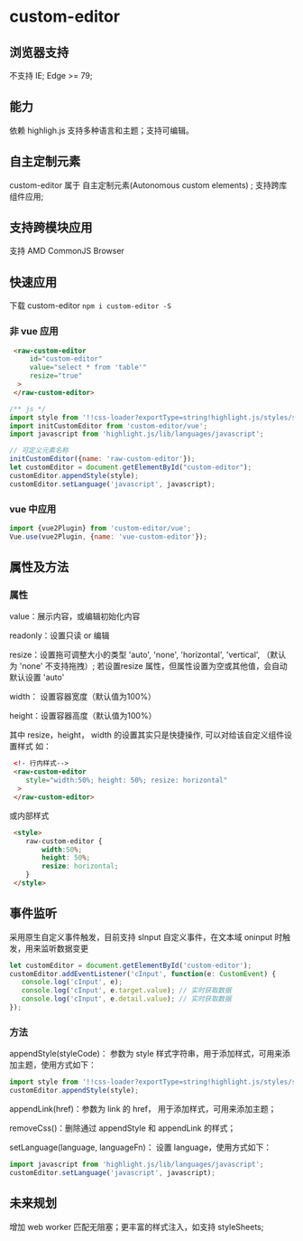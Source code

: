 # custom-editor

## 浏览器支持

不支持 IE;
Edge >= 79;


## 能力

依赖 highligh.js 支持多种语言和主题；支持可编辑。

## 自主定制元素

custom-editor 属于 自主定制元素(Autonomous custom elements) ; 支持跨库组件应用;

## 支持跨模块应用 

支持 AMD CommonJS Browser

## 快速应用

下载 custom-editor
```npm i custom-editor -S```

### 非 vue 应用

```html
 <raw-custom-editor 
     id="custom-editor" 
     value="select * from 'table'" 
     resize="true" 
  >
 </raw-custom-editor>
```

```javascript
/** js */
import style from '!!css-loader?exportType=string!highlight.js/styles/sunburst.css';   // 利用 webpack 获取style字符串
import initCustomEditor from 'custom-editor/vue'; 
import javascript from 'highlight.js/lib/languages/javascript';

// 可定义元素名称
initCustomEditor({name: 'raw-custom-editor'});
let customEditor = document.getElementById("custom-editor");
customEditor.appendStyle(style);
customEditor.setLanguage('javascript', javascript);

```

### vue 中应用

```javascript
import {vue2Plugin} from 'custom-editor/vue';
Vue.use(vue2Plugin, {name: 'vue-custom-editor'});
```

## 属性及方法

### 属性

value：展示内容，或编辑初始化内容

readonly：设置只读 or 编辑

resize：设置拖可调整大小的类型 'auto', 'none', 'horizontal', 'vertical', （默认为 'none' 不支持拖拽）; 若设置resize 属性，但属性设置为空或其他值，会自动默认设置 'auto'

width： 设置容器宽度（默认值为100%）

height：设置容器高度（默认值为100%）

其中 resize，height， width 的设置其实只是快捷操作, 可以对给该自定义组件设置样式 如：

```html
 <!- 行内样式-->
 <raw-custom-editor 
    style="width:50%; height: 50%; resize: horizontal"
  >
 </raw-custom-editor>
```

或内部样式

```html
 <style>
    raw-custom-editor {
        width:50%; 
        height: 50%; 
        resize: horizontal;
    }
 </style>
```

## 事件监听

采用原生自定义事件触发，目前支持 sInput 自定义事件，在文本域 oninput 时触发，用来监听数据变更

```javascript
let customEditor = document.getElementById('custom-editor');
customEditor.addEventListener('cInput', function(e: CustomEvent) {
   console.log('cInput', e);
   console.log('cInput', e.target.value); // 实时获取数据
   console.log('cInput', e.detail.value); // 实时获取数据
});  
```

### 方法

appendStyle(styleCode)： 参数为 style 样式字符串，用于添加样式，可用来添加主题，使用方式如下：

``` javascript
import style from '!!css-loader?exportType=string!highlight.js/styles/sunburst.css';
customEditor.appendStyle(style);
```

appendLink(href)：参数为 link 的 href， 用于添加样式，可用来添加主题；

removeCss()：删除通过 appendStyle 和 appendLink 的样式；

setLanguage(language, languageFn)： 设置 language，使用方式如下：

```javascript
import javascript from 'highlight.js/lib/languages/javascript';
customEditor.setLanguage('javascript', javascript);
```

## 未来规划

增加 web worker 匹配无阻塞；更丰富的样式注入，如支持 styleSheets;
